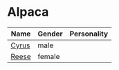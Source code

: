 # Alpaca

|Name|Gender|Personality|
|---|---|---|
|[Cyrus](github.com/lindsaygelle/animalcrossing/villager/alpaca/cyrus)|male||
|[Reese](github.com/lindsaygelle/animalcrossing/villager/alpaca/reese)|female||
